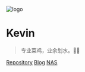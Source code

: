 ![logo](https://while.run/img/avatar.png)
# Kevin
> 专业菜鸡，业余划水。🏊‍♂️

[Repository](https://github.com/KevinLJJ/leetcode-notebook)
[Blog](https://while.run)
[NAS](http://nas.jaron.tech:5000)